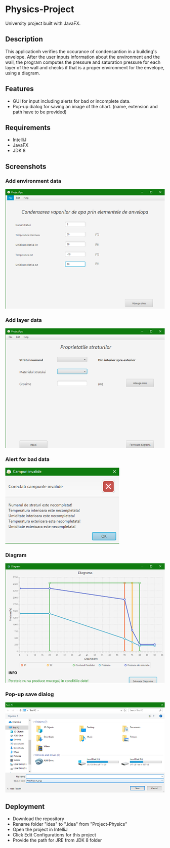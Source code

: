 # Physics-Project
University project built with JavaFX.

## Description
This applicationh verifies the occurance of condensantion in a building's envelope.
After the user inputs information about the environment and the wall, the program computes the pressure and saturation pressure for each layer of the wall and checks if that is a proper environment for the envelope, using a diagram.

## Features
  - GUI for input including alerts for bad or incomplete data. 
  - Pop-up dialog for saving an image of the chart. (name, extension and path have to be provided)

## Requirements

  - IntelliJ
  - JavaFX
  - JDK 8

## Screenshots

### Add environment data
![alt_text](https://github.com/paulzamfir98/Physics-Project/blob/master/Screenshots/1.png)

### Add layer data
![alt_text](https://github.com/paulzamfir98/Physics-Project/blob/master/Screenshots/2.png)

### Alert for bad data
![alt_text](https://github.com/paulzamfir98/Physics-Project/blob/master/Screenshots/3.png)

### Diagram
![alt_text](https://github.com/paulzamfir98/Physics-Project/blob/master/Screenshots/4.png)

### Pop-up save dialog
![alt_text](https://github.com/paulzamfir98/Physics-Project/blob/master/Screenshots/5.png)

## Deployment
   - Download the repository
   - Rename folder "idea" to ".idea" from "Project-Physics"
   - Open the project in IntelliJ
   - Click Edit Configurations for this project
   - Provide the path for JRE from JDK 8 folder
